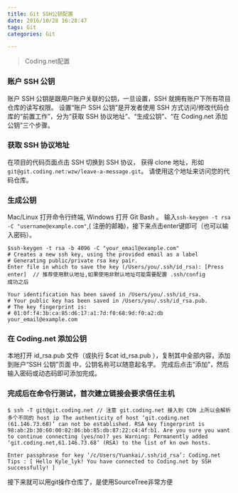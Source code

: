 ```yaml
---
title: Git SSH公钥配置
date: 2016/10/28 16:28:47 
tags: Git
categories: Git

---
```

> Coding.net配置

### 账户 SSH 公钥
账户 SSH 公钥是跟用户账户关联的公钥，一旦设置，SSH 就拥有账户下所有项目仓库的读写权限。 设置“账户 SSH 公钥”是开发者使用 SSH 方式访问/修改代码仓库的“前置工作”，分为“获取 SSH 协议地址”、“生成公钥”、“在 Coding.net 添加公钥”三个步骤。
<!-- more -->
### 获取 SSH 协议地址
在项目的代码页面点击 SSH 切换到 SSH 协议， 获得 clone 地址，形如`git@git.coding.net:wzw/leave-a-message.git`。 请使用这个地址来访问您的代码仓库。

### 生成公钥
Mac/Linux 打开命令行终端, Windows 打开 Git Bash 。 输入`ssh-keygen -t rsa -C "username@example.com"`,( 注册的邮箱)，接下来点击enter键即可（也可以输入密码）。
```
$ssh-keygen -t rsa -b 4096 -C "your_email@example.com"
# Creates a new ssh key, using the provided email as a label
# Generating public/private rsa key pair.
Enter file in which to save the key (/Users/you/.ssh/id_rsa): [Press enter]  // 推荐使用默认地址,如果使用非默认地址可能需要配置 .ssh/config
成功之后

Your identification has been saved in /Users/you/.ssh/id_rsa.
# Your public key has been saved in /Users/you/.ssh/id_rsa.pub.
# The key fingerprint is:
# 01:0f:f4:3b:ca:85:d6:17:a1:7d:f0:68:9d:f0:a2:db your_email@example.com
```
### 在 Coding.net 添加公钥
本地打开 id_rsa.pub 文件（或执行 $cat id_rsa.pub ），复制其中全部内容，添加到账户“SSH 公钥”页面 中，公钥名称可以随意起名字。
完成后点击“添加”，然后输入密码或动态码即可添加完成。

### 完成后在命令行测试，首次建立链接会要求信任主机
```
$ ssh -T git@git.coding.net // 注意 git.coding.net 接入到 CDN 上所以会解析多个不同的 host ip The authenticity of host ‘git.coding.net (61.146.73.68)’ can not be established. RSA key fingerprint is 98:ab:2b:30:60:00:82:86:bb:85:db:87:22:c4:4f:b1. Are you sure you want to continue connecting (yes/no)? yes Warning: Permanently added ‘git.coding.net,61.146.73.68’ (RSA) to the list of kn own hosts.

Enter passphrase for key ‘/c/Users/Yuankai/.ssh/id_rsa’: Coding.net Tips : [ Hello Kyle_lyk! You have connected to Coding.net by SSH successfully! ] 
```

接下来就可以用git操作仓库了，是使用SourceTree非常方便